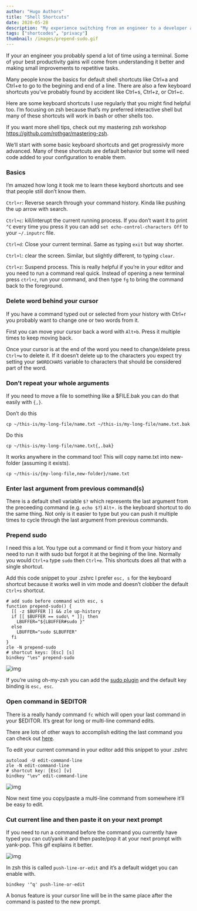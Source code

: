 ```yaml
---
author: "Hugo Authors"
title: "Shell Shortcuts"
date: 2020-05-28
description: "My experience switching from an engineer to a developer advocate"
tags: ["shortcodes", "privacy"]
thumbnail: /images/prepend-sudo.gif
---
```


If your an engineer you probably spend a lot of time using a terminal. Some of your best productivity gains will come from understanding it better and making small improvements to repetitive tasks.

Many people know the basics for default shell shortcuts like Ctrl+a and Ctrl+e to go to the begining and end of a line. There are also a few keyboard shortcuts you’ve probably found by accident like Ctrl+s, Ctrl+z, or Ctrl+c.

Here are some keyboard shortcuts I use regularly that you might find helpful too. I’m focusing on zsh because that’s my preferred interactive shell but many of these shortcuts will work in bash or other shells too.

If you want more shell tips, check out my mastering zsh workshop https://github.com/rothgar/mastering-zsh.

We’ll start with some basic keyboard shortcuts and get progressivly more advanced. Many of these shortcuts are default behavior but some will need code added to your configuration to enable them.

### Basics

I’m amazed how long it took me to learn these keybord shortcuts and see that people still don’t know them.

`Ctrl+r`: Reverse search through your command history. Kinda like pushing the up arrow with search.

`Ctrl+c`: kill/interupt the current running process. If you don’t want it to print `^C` every time you press it you can add `set echo-control-characters Off` to your `~/.inputrc` file.

`Ctrl+d`: Close your current terminal. Same as typing `exit` but way shorter.

`Ctrl+l`: clear the screen. Similar, but slightly different, to typing `clear`.

`Ctrl+z`: Suspend process. This is really helpful if you’re in your editor and you need to run a command real quick. Instead of opening a new terminal press `ctrl+z`, run your command, and then type `fg` to bring the command back to the foreground.

### Delete word behind your cursor

If you have a command typed out or selected from your history with Ctrl+r you probably want to change one or two words from it.

First you can move your cursor back a word with `Alt+b`. Press it multiple times to keep moving back.

Once your cursor is at the end of the word you need to change/delete press `Ctrl+w` to delete it. If it doesn’t delete up to the characters you expect try setting your `$WORDCHARS` variable to characters that should be considered part of the word.

### Don’t repeat your whole arguments

If you need to move a file to something like a $FILE.bak you can do that easily with `{,}`.

Don’t do this

```
cp ~/this-is/my-long-file/name.txt ~/this-is/my-long-file/name.txt.bak
```

Do this

```
cp ~/this-is/my-long-file/name.txt{,.bak}
```

It works anywhere in the command too! This will copy name.txt into new-folder (assuming it exists).

```
cp ~/this-is/{my-long-file,new-folder}/name.txt
```

### Enter last argument from previous command(s)

There is a default shell variable `$?` which represents the last argument from the preceeding command (e.g. `echo $?`) `Alt+.` is the keyboard shortcut to do the same thing. Not only is it easier to type but you can push it multiple times to cycle through the last argument from previous commands.

### Prepend sudo

I need this a lot. You type out a command or find it from your history and need to run it with sudo but forgot it at the begining of the line. Normally you would `Ctrl+a` type `sudo` then `Ctrl+e`. This shortcuts does all that with a single shortcut.

Add this code snippet to your .zshrc I prefer `esc, s` for the keyboard shortcut because it works well in vim mode and doesn’t clobber the default `Ctrl+s` shortcut.

```
# add sudo before command with esc, s
function prepend-sudo() {
  [[ -z $BUFFER ]] && zle up-history
  if [[ $BUFFER == sudo\ * ]]; then
    LBUFFER="${LBUFFER#sudo }"
  else
    LBUFFER="sudo $LBUFFER"
  fi
}
zle -N prepend-sudo
# shortcut keys: [Esc] [s]
bindkey "\es" prepend-sudo
```

![img](/images/prepend-sudo.gif)

If you’re using oh-my-zsh you can add the [sudo plugin](https://github.com/ohmyzsh/ohmyzsh/blob/master/plugins/sudo/sudo.plugin.zsh#L32) and the default key binding is `esc, esc`.

### Open command in $EDITOR

There is a really handy command `fc` which will open your last command in your $EDITOR. It’s great for long or multi-line command edits.

There are lots of other ways to accomplish editing the last command you can check out [here](https://github.com/rothgar/mastering-zsh/blob/master/docs/config/history.md#modifying-the-last-command).

To edit your current command in your editor add this snippet to your .zshrc

```
autoload -U edit-command-line
zle -N edit-command-line
# shortcut key: [Esc] [v]
bindkey "\ev" edit-command-line
```

![img](/images/fc-example.gif)

Now next time you copy/paste a multi-line command from somewhere it’ll be easy to edit.

### Cut current line and then paste it on your next prompt

If you need to run a command before the command you currently have typed you can cut/yank it and then paste/pop it at your next prompt with yank-pop. This gif explains it better.

![img](/images/push-input.gif)

In zsh this is called `push-line-or-edit` and it’s a default widget you can enable with.

```
bindkey '^q' push-line-or-edit
```

A bonus feature is your cursor line will be in the same place after the command is pasted to the new prompt.
